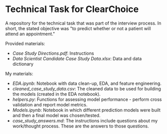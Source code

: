 # Technical Task for ClearChoice

A repository for the technical task that was part of the interview process. In short, the stated objective was "to predict whether or not a patient will attend an appointment."

Provided materials:
- *Case Study Directions.pdf*: Instructions
- *Data Scientist Candidate Case Study Data.xlsx*: Data and data dictionary

My materials:
- *EDA.ipynb*: Notebook with data clean-up, EDA, and feature engineering.
- *cleaned_case_study_data.csv*: The cleaned data to be used for building the models (created in the EDA notebook).
- *helpers.py*: Functions for assessing model performance - perform cross validation and report model metrics.
- *Models.ipynb*: Notebook in which different prediction models were built and then a final model was chosen/tested. 
- *case_study_answers.md*: The instructions include questions about my work/thought process. These are the answers to those questions.
